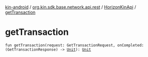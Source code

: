 [kin-android](../../index.md) / [org.kin.sdk.base.network.api.rest](../index.md) / [HorizonKinApi](index.md) / [getTransaction](./get-transaction.md)

# getTransaction

`fun getTransaction(request: GetTransactionRequest, onCompleted: (GetTransactionResponse) -> `[`Unit`](https://kotlinlang.org/api/latest/jvm/stdlib/kotlin/-unit/index.html)`): `[`Unit`](https://kotlinlang.org/api/latest/jvm/stdlib/kotlin/-unit/index.html)